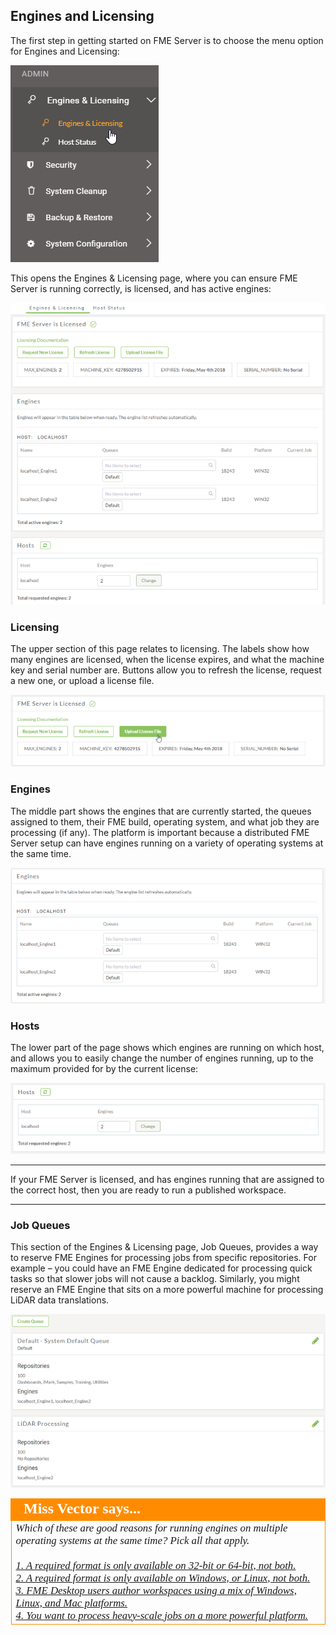 ## Engines and Licensing ##

The first step in getting started on FME Server is to choose the menu option for Engines and Licensing:

![](./Images/Img1.019.EnginesLicenseMenu.png)

This opens the Engines & Licensing page, where you can ensure FME Server is running correctly, is licensed, and has active engines:

![](./Images/Img1.020.EnginesAndLicensing.png)

### Licensing ###

The upper section of this page relates to licensing. The labels show how many engines are licensed, when the license expires, and what the machine key and serial number are. Buttons allow you to refresh the license, request a new one, or upload a license file.

![](./Images/Img1.021.LicensingInfo.png)

### Engines ###

The middle part shows the engines that are currently started, the queues assigned to them, their FME build, operating system, and what job they are processing (if any). The platform is important because a distributed FME Server setup can have engines running on a variety of operating systems at the same time.

![](./Images/Img1.022.EngineManagement.png)

### Hosts ###

The lower part of the page shows which engines are running on which host, and allows you to easily change the number of engines running, up to the maximum provided for by the current license:

![](./Images/Img1.023.HostManagement.png)

---

If your FME Server is licensed, and has engines running that are assigned to the correct host, then you are ready to run a published workspace.

---

### Job Queues ###

This section of the Engines & Licensing page, Job Queues, provides a way to reserve FME Engines for processing jobs from specific repositories. For example – you could have an FME Engine dedicated for processing quick tasks so that slower jobs will not cause a backlog. Similarly, you might reserve an FME Engine that sits on a more powerful machine for processing LiDAR data translations.

![](./Images/Img1.400.JobQueues.png)


<!--Person X Says Section-->

<table style="border-spacing: 0px">
<tr>
<td style="vertical-align:middle;background-color:darkorange;border: 2px solid darkorange">
<i class="fa fa-quote-left fa-lg fa-pull-left fa-fw" style="color:white;padding-right: 12px;vertical-align:text-top"></i>
<span style="color:white;font-size:x-large;font-weight: bold;font-family:serif">Miss Vector says...</span>
</td>
</tr>

<tr>
<td style="border: 1px solid darkorange">
<span style="font-family:serif; font-style:italic; font-size:larger">
Which of these are good reasons for running engines on multiple operating systems at the same time? Pick all that apply.
<br><br><a href="http://52.73.3.37/fmedatastreaming/Manual/QAResponse2017.fmw?chapter=21&question=4&answer=1&DestDataset_TEXTLINE=C%3A%5CFMEOutput%5CQAResponse.html">1. A required format is only available on 32-bit or 64-bit, not both.</a>
<br><a href="http://52.73.3.37/fmedatastreaming/Manual/QAResponse2017.fmw?chapter=21&question=4&answer=2&DestDataset_TEXTLINE=C%3A%5CFMEOutput%5CQAResponse.html">2. A required format is only available on Windows, or Linux, not both.</a>
<br><a href="http://52.73.3.37/fmedatastreaming/Manual/QAResponse2017.fmw?chapter=21&question=4&answer=3&DestDataset_TEXTLINE=C%3A%5CFMEOutput%5CQAResponse.html">3. FME Desktop users author workspaces using a mix of Windows, Linux, and Mac platforms.</a>
<br><a href="http://52.73.3.37/fmedatastreaming/Manual/QAResponse2017.fmw?chapter=21&question=4&answer=4&DestDataset_TEXTLINE=C%3A%5CFMEOutput%5CQAResponse.html">4. You want to process heavy-scale jobs on a more powerful platform.</a>
</span>
</td>
</tr>
</table>
